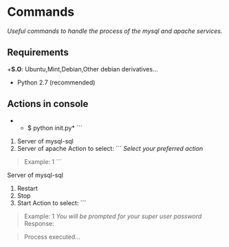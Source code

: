 # Commands
*Useful commands to handle the process of the mysql and apache services.*
## Requirements
  +**S.O**: Ubuntu,Mint,Debian,Other debian derivatives...
 + Python 2.7 (recommended)
 ## Actions in console
 + * $ python init.py*
´´´
1) Server of mysql-sql
2) Server of apache
Action to select:
´´´
*Select your preferred action*
> Example: 1
´´´


Server of mysql-sql


1) Restart 
2) Stop 
3) Start 
Action to select:
´´´
> Example: 1
 *You will be prompted for your super user password*
> Response:

>Process executed...


